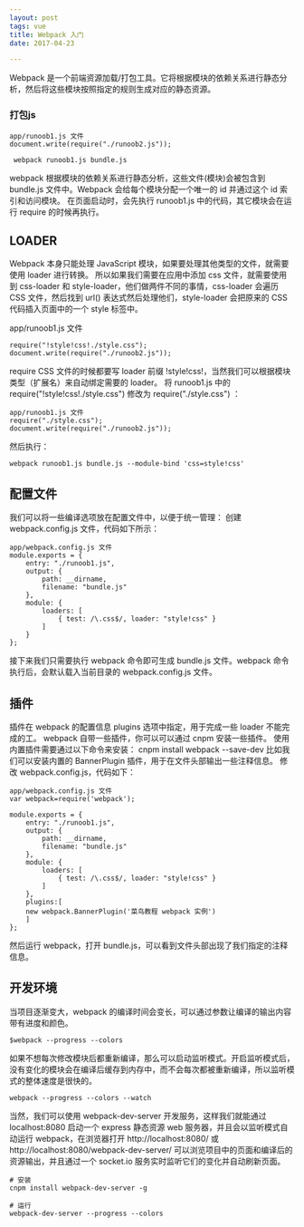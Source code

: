 ```yaml
---
layout: post
tags: vue
title: Webpack 入门
date: 2017-04-23

---
```

 Webpack 是一个前端资源加载/打包工具。它将根据模块的依赖关系进行静态分析，然后将这些模块按照指定的规则生成对应的静态资源。
<!-- more -->
### 打包js
```
app/runoob1.js 文件
document.write(require("./runoob2.js"));
```

```
 webpack runoob1.js bundle.js
```

 webpack 根据模块的依赖关系进行静态分析，这些文件(模块)会被包含到 bundle.js 文件中。Webpack 会给每个模块分配一个唯一的 id 并通过这个 id 索引和访问模块。 在页面启动时，会先执行 runoob1.js 中的代码，其它模块会在运行 require 的时候再执行。

## LOADER
Webpack 本身只能处理 JavaScript 模块，如果要处理其他类型的文件，就需要使用 loader 进行转换。
所以如果我们需要在应用中添加 css 文件，就需要使用到 css-loader 和 style-loader，他们做两件不同的事情，css-loader 会遍历 CSS 文件，然后找到 url() 表达式然后处理他们，style-loader 会把原来的 CSS 代码插入页面中的一个 style 标签中。

app/runoob1.js 文件
```
require("!style!css!./style.css");
document.write(require("./runoob2.js"));
```
require CSS 文件的时候都要写 loader 前缀 !style!css!，当然我们可以根据模块类型（扩展名）来自动绑定需要的 loader。 将 runoob1.js 中的 require("!style!css!./style.css") 修改为 require("./style.css") ：
```
app/runoob1.js 文件
require("./style.css");
document.write(require("./runoob2.js"));
```
然后执行：
```
webpack runoob1.js bundle.js --module-bind 'css=style!css'
```
## 配置文件
我们可以将一些编译选项放在配置文件中，以便于统一管理：
创建 webpack.config.js 文件，代码如下所示：
```
app/webpack.config.js 文件
module.exports = {
    entry: "./runoob1.js",
    output: {
        path: __dirname,
        filename: "bundle.js"
    },
    module: {
        loaders: [
            { test: /\.css$/, loader: "style!css" }
        ]
    }
};
```
接下来我们只需要执行 webpack 命令即可生成 bundle.js 文件。webpack 命令执行后，会默认载入当前目录的 webpack.config.js 文件。
## 插件
插件在 webpack 的配置信息 plugins 选项中指定，用于完成一些 loader 不能完成的工。
webpack 自带一些插件，你可以可以通过 cnpm 安装一些插件。
使用内置插件需要通过以下命令来安装：
cnpm install webpack --save-dev
比如我们可以安装内置的 BannerPlugin 插件，用于在文件头部输出一些注释信息。
修改 webpack.config.js，代码如下：
```
app/webpack.config.js 文件
var webpack=require('webpack');

module.exports = {
    entry: "./runoob1.js",
    output: {
        path: __dirname,
        filename: "bundle.js"
    },
    module: {
        loaders: [
            { test: /\.css$/, loader: "style!css" }
        ]
    },
    plugins:[
    new webpack.BannerPlugin('菜鸟教程 webpack 实例')
    ]
};
```

然后运行 webpack，打开 bundle.js，可以看到文件头部出现了我们指定的注释信息。

## 开发环境
当项目逐渐变大，webpack 的编译时间会变长，可以通过参数让编译的输出内容带有进度和颜色。
```
$webpack --progress --colors
```

如果不想每次修改模块后都重新编译，那么可以启动监听模式。开启监听模式后，没有变化的模块会在编译后缓存到内存中，而不会每次都被重新编译，所以监听模式的整体速度是很快的。
```
webpack --progress --colors --watch
```

当然，我们可以使用 webpack-dev-server 开发服务，这样我们就能通过 localhost:8080 启动一个 express 静态资源 web 服务器，并且会以监听模式自动运行 webpack，在浏览器打开 http://localhost:8080/ 或 http://localhost:8080/webpack-dev-server/ 可以浏览项目中的页面和编译后的资源输出，并且通过一个 socket.io 服务实时监听它们的变化并自动刷新页面。
```
# 安装
cnpm install webpack-dev-server -g

# 运行
webpack-dev-server --progress --colors
```
